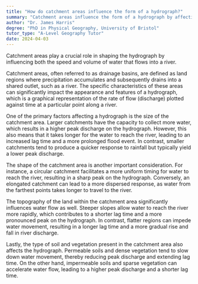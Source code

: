 ```yaml
---
title: "How do catchment areas influence the form of a hydrograph?"
summary: "Catchment areas influence the form of a hydrograph by affecting the speed and volume of water reaching the river."
author: "Dr. James Harris"
degree: "PhD in Physical Geography, University of Bristol"
tutor_type: "A-Level Geography Tutor"
date: 2024-04-03
---
```


Catchment areas play a crucial role in shaping the hydrograph by influencing both the speed and volume of water that flows into a river.

Catchment areas, often referred to as drainage basins, are defined as land regions where precipitation accumulates and subsequently drains into a shared outlet, such as a river. The specific characteristics of these areas can significantly impact the appearance and features of a hydrograph, which is a graphical representation of the rate of flow (discharge) plotted against time at a particular point along a river.

One of the primary factors affecting a hydrograph is the size of the catchment area. Larger catchments have the capacity to collect more water, which results in a higher peak discharge on the hydrograph. However, this also means that it takes longer for the water to reach the river, leading to an increased lag time and a more prolonged flood event. In contrast, smaller catchments tend to produce a quicker response to rainfall but typically yield a lower peak discharge.

The shape of the catchment area is another important consideration. For instance, a circular catchment facilitates a more uniform timing for water to reach the river, resulting in a sharp peak on the hydrograph. Conversely, an elongated catchment can lead to a more dispersed response, as water from the farthest points takes longer to travel to the river.

The topography of the land within the catchment area significantly influences water flow as well. Steeper slopes allow water to reach the river more rapidly, which contributes to a shorter lag time and a more pronounced peak on the hydrograph. In contrast, flatter regions can impede water movement, resulting in a longer lag time and a more gradual rise and fall in river discharge.

Lastly, the type of soil and vegetation present in the catchment area also affects the hydrograph. Permeable soils and dense vegetation tend to slow down water movement, thereby reducing peak discharge and extending lag time. On the other hand, impermeable soils and sparse vegetation can accelerate water flow, leading to a higher peak discharge and a shorter lag time.
    